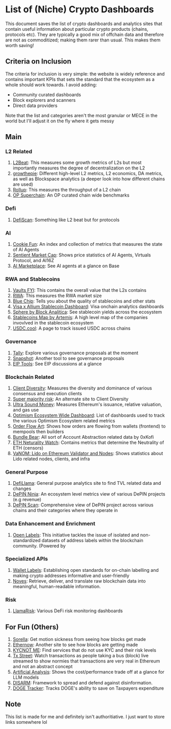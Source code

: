 # List of (Niche) Crypto Dashboards

This document saves the list of crypto dashboards and analytics sites that contain useful information about particular crypto products (chains, protocols etc). They are typically a good mix of offchain data and therefore are not as commoditized; making them rarer than usual. This makes them worth saving! 

## Criteria on Inclusion
The criteria for inclusion is very simple: the website is widely reference and contains important KPIs that sets the standard that the ecosystem as a whole should work towards. 
I avoid adding:
- Community curated dashboards
- Block explorers and scanners
- Direct data providers

Note that the list and categories aren't the most granular or MECE in the world but I'll adjust it on the fly where it gets messy

## Main
### L2 Related
1. [L2Beat](https://l2beat.com/scaling/summary): This measures some growth metrics of L2s but most importantly measures the degree of decentralization on the L2
2. [growthepie](https://www.growthepie.xyz/): Different high-level L2 metrics, L2 economics, DA metrics, as well as Blockspace analytics (a deeper look into how different chains are used)
3. [Rollup](https://rollup.wtf/): This measures the throughput of a L2 chain
4. [OP Superchain](https://app.hex.tech/61bffa12-d60b-484c-80b9-14265e268538/app/d28726b2-ff11-4f94-8a9f-6bb0a86f4b46/latest?tab=select-industry-benchmarks): An OP curated chain wide benchmarks

### Defi
1. [DefiScan](https://www.defiscan.info/): Something like L2 beat but for protocols

### AI
1. [Cookie Fun](https://www.cookie.fun/): An index and collection of metrics that measures the state of AI Agents
2. [Sentient Market Cap](https://www.sentientmarketcap.com/): Shows price statistics of AI Agents, Virtuals Protocol, and AI16Z
3. [AI Marketplace](https://arjux.com/marketplace/): See AI agents at a glance on Base

### RWA and Stablecoins
1. [Vaults FYI](https://www.vaults.fyi/): This contains the overall value that the L2s contains
2. [RWA](https://www.rwa.xyz/): This measures the RWA market size
3. [Blue Chip](https://bluechip.org/): Tells you about the quality of stablecoins and other stats
4. [Visa x Allium Stablecoin Dashboard](https://visaonchainanalytics.com/): Visa onchain analytics dashboards
5. [Sphere by Block Analitica](https://sphere.blockanalitica.com/): See stablecoin yields across the ecosystem
6. [Stablecoins Map by Artemis](https://www.stablecoinsmap.com/): A high level map of the companies invovlved in the stablecoin ecosystem
7. [USDC.cool](https://usdc.cool/): A page to track issued USDC across chains
 
### Governance
1. [Tally](https://www.tally.xyz/explore): Explore various governance proposals at the moment
2. [Snapshot](https://snapshot.box/#/explore): Another tool to see governance proposals
3. [EIP Tools](https://eip.tools/): See EIP discussions at a glance

### Blockchain Related
1. [Client Diversity](https://clientdiversity.org/): Measures the diversity and dominance of various consensus and execution clients
2. [Super majority risk](https://supermajority.info/): An alternate site to Client Diversity
3. [Ultra Sound Money](https://ultrasound.money/): Measures Ethereum's issuance, relative valuation, and gas use
4. [Optimism Ecosystem Wide Dashboard](https://community.optimism.io/welcome/faq/dashboard-trackers): List of dashboards used to track the various Optimism Ecosystem related metrics
5. [Order Flow Art](https://orderflow.art/?isOrderflow=true): Shows how orders are flowing from wallets (frontend) to mempools then builders
6. [Bundle Bear](https://www.bundlebear.com/overview/all): All sort of Account Abstraction related data by 0xKofi
7. [ETH Neturality Watch](https://eth.neutralitywatch.com/): Contains metrics that determine the Neutrality of ETH (censors)
8. [VaNOM: Lido on Ethereum Validator and Nodes](https://app.hex.tech/8dedcd99-17f4-49d8-944e-4857a355b90a/app/3f7d6967-3ef6-4e69-8f7b-d02d903f045b/): Shows statistics about Lido related nodes, clients, and infra
    
### General Purpose
1. [DefiLlama](https://defillama.com/): General purpose analytics site to find TVL related data and changes
2. [DePIN Ninja](https://depin.ninja/): An ecosystem level metrics view of various DePIN projects (e.g revenue)
3. [DePIN Scan](https://depinscan.io/): Comprehensive view of DePIN project across various chains and their categories where they operate in

### Data Enhancement and Enrichment
1. [Open Labels](https://openlabelsinitiative.org/): This initiative tackles the issue of isolated and non-standardized datasets of address labels within the blockchain community. (Powered by 

### Specialized APIs
1. [Wallet Labels](https://www.walletlabels.xyz/): Establishing open standards for on-chain labelling and making crypto addresses informative and user-friendly
2. [Noves](https://www.noves.fi/): Retrieve, deliver, and translate raw blockchain data into meaningful, human-readable information.

### Risk
1. [LlamaRisk](https://portal.llamarisk.com/): Various DeFi risk monitoring dashboards 

## For Fun (Others)
1. [Sorella](https://sorellalabs.xyz/dashboard): Get motion sickness from seeing how blocks get made
2. [Ethernow](https://www.ethernow.xyz/mempool/all): Another site to see how blocks are getting made
3. [KYCNOT ME](https://kycnot.me/): Find services that do not use KYC and their risk levels
4. [Tx Street](https://txstreet.com/): Watch transactions as people taking a bus (block) live streamed to show normies that transactions are very real in Ethereum and not an abstract concept
5. [Artificial Analysis](https://artificialanalysis.ai/): Shows the cost/performance trade off at a glance for LLM models
6. [DISARM](https://disarmframework.herokuapp.com/): Framework to spread and defend against disinformation.
7. [DOGE Tracker](https://www.doge-tracker.com/): Tracks DOGE's ability to save on Taxpayers expenditure

## Note
This list is made for me and definitely isn't authoritiative. I just want to store links somewhere lol
